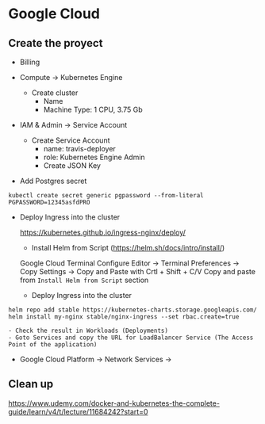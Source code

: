  # Google Cloud

 ## Create the proyect

 - Billing
 - Compute -> Kubernetes Engine
    - Create cluster
        - Name
        - Machine Type: 1 CPU, 3.75 Gb
 - IAM & Admin -> Service Account
    - Create Service Account
        - name: travis-deployer
        - role: Kubernetes Engine Admin
        - Create JSON Key

 - Add Postgres secret

 ```
 kubectl create secret generic pgpassword --from-literal PGPASSWORD=12345asfdPRO
 ```

 - Deploy Ingress into the cluster
 
   https://kubernetes.github.io/ingress-nginx/deploy/

    - Install Helm from Script (https://helm.sh/docs/intro/install/)
    
    Google Cloud Terminal
        Configure Editor -> Terminal Preferences -> Copy Settings -> Copy and Paste with Crtl + Shift + C/V
    Copy and paste from `Install Helm from Script` section


    - Deploy Ingress into the cluster
```
helm repo add stable https://kubernetes-charts.storage.googleapis.com/
helm install my-nginx stable/nginx-ingress --set rbac.create=true
```

    - Check the result in Workloads (Deployments)
    - Goto Services and copy the URL for LoadBalancer Service (The Access Point of the application)

- Google Cloud Platform -> Network Services -> 

## Clean up

https://www.udemy.com/docker-and-kubernetes-the-complete-guide/learn/v4/t/lecture/11684242?start=0
